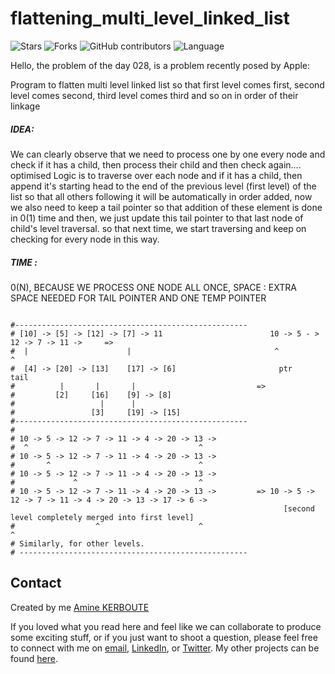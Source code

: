 # flattening_multi_level_linked_list
![Stars](https://img.shields.io/github/stars/KERBOUTE/100Dayscodechallenge?style=social)
![Forks](https://img.shields.io/github/forks/KERBOUTE/100Dayscodechallenge?style=social)
![GitHub contributors](https://img.shields.io/github/contributors/KERBOUTE/100Dayscodechallenge)
![Language](https://img.shields.io/github/languages/top/KERBOUTE/100Dayscodechallenge)

Hello, the problem of the day 028, is a problem recently posed by Apple:

Program to flatten multi level linked list so that first level comes first, second level comes second, third level comes third
and so on in order of their linkage

##### IDEA: 
We can clearly observe that we need to process one by one every node and check if it has a child, then process their child and then check again....
optimised Logic is to traverse over each node and if it has a child, then append it's starting head to the end of the previous level (first level) of the list so that all others following it will be automatically in order added, now we also need to keep a tail pointer so that addition of these element is done in 0(1) time and then, we just update this tail pointer to that last node of child's level traversal.
so that next time, we start traversing and keep on checking for every node in this way.
##### TIME : 
0(N), BECAUSE WE PROCESS ONE NODE ALL ONCE, SPACE : EXTRA SPACE NEEDED FOR TAIL POINTER AND ONE TEMP POINTER

```

#----------------------------------------------------
# [10] -> [5] -> [12] -> [7] -> 11                        10 -> 5 - > 12 -> 7 -> 11 ->     =>  
#  |                      |                                ^                      ^ 
#  [4] -> [20] -> [13]    [17] -> [6]                       ptr                  tail  
#          |       |       |                           => 
#         [2]     [16]    [9] -> [8]
#                   |      |
#                 [3]     [19] -> [15]
#----------------------------------------------------
#
# 10 -> 5 -> 12 -> 7 -> 11 -> 4 -> 20 -> 13 -> 
#  ^                                      ^
# 10 -> 5 -> 12 -> 7 -> 11 -> 4 -> 20 -> 13 -> 
#       ^                                 ^
# 10 -> 5 -> 12 -> 7 -> 11 -> 4 -> 20 -> 13 -> 
#             ^                           ^
# 10 -> 5 -> 12 -> 7 -> 11 -> 4 -> 20 -> 13 ->         => 10 -> 5 -> 12 -> 7 -> 11 -> 4 -> 20 -> 13 -> 17 -> 6 ->  
                                                             [second level completely merged into first level]
#                  ^                      ^                                ^
# Similarly, for other levels.
# ---------------------------------------------------

```

## Contact
Created by me [Amine KERBOUTE](https://github.com/KERBOUTE)

If you loved what you read here and feel like we can collaborate to produce some exciting stuff, or if you
just want to shoot a question, please feel free to connect with me on <a href="aminekerboute@gmail.com" target="_blank">email</a>, 
<a href="https://www.linkedin.com/in/amine-kerboute/" target="_blank">LinkedIn</a>, or 
<a href="https://twitter.com/KerbouteA" target="_blank">Twitter</a>. 
My other projects can be found [here](https://github.com/KERBOUTE?tab=repositories).